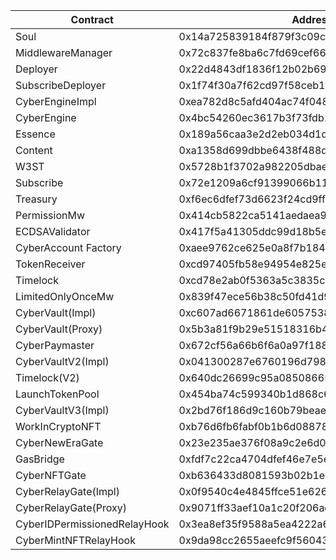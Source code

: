 | Contract                     | Address                                    |
| ---------------------------- | ------------------------------------------ |
| Soul                         | 0x14a725839184f879f3c09ce3d707e5a3e4c5869d |
| MiddlewareManager            | 0x72c837fe8ba6c7fd69cef66b6e85c0d7eabf1f9b |
| Deployer                     | 0x22d4843df1836f12b02b69ca6ad90575bbc03897 |
| SubscribeDeployer            | 0x1f74f30a7f62cd97f58ceb1f93e6bb253d096991 |
| CyberEngineImpl              | 0xea782d8c5afd404ac74f048ef34273217f7f6fc8 |
| CyberEngine                  | 0x4bc54260ec3617b3f73fdb1fa22417ed109f372c |
| Essence                      | 0x189a56caa3e2d2eb034d1ddc102f4f6bf822b811 |
| Content                      | 0xa1358d699dbbe6438f488d4cc8480eeddc7528d0 |
| W3ST                         | 0x5728b1f3702a982205dbaef4594d4a3760854db0 |
| Subscribe                    | 0x72e1209a6cf91399066b1145548347ffa85282b7 |
| Treasury                     | 0xf6ec6dfef73d6623f24cd9ff888e76725da32773 |
| PermissionMw                 | 0x414cb5822ca5141aedaea9d64a12f511071f7613 |
| ECDSAValidator               | 0x417f5a41305ddc99d18b5e176521b468b2a31b86 |
| CyberAccount Factory         | 0xaee9762ce625e0a8f7b184670fb57c37bfe1d0f1 |
| TokenReceiver                | 0xcd97405fb58e94954e825e46db192b916a45d412 |
| Timelock                     | 0xcd78e2ab0f5363a5c3835c0423fa4055bacf91d6 |
| LimitedOnlyOnceMw            | 0x839f47ece56b38c50fd41d97459f32d6952d6be6 |
| CyberVault(Impl)             | 0xc607ad6671861de605753886a3aee70917605ab7 |
| CyberVault(Proxy)            | 0x5b3a81f9b29e51518316b4e2b8fd5986a3785ca4 |
| CyberPaymaster               | 0x672cf56a66b6f6a0a97f188abe57249fb7eef909 |
| CyberVaultV2(Impl)           | 0x041300287e6760196d798be6ce9bd3b485028950 |
| Timelock(V2)                 | 0x640dc26699c95a085086650a18028ab3f1454c81 |
| LaunchTokenPool              | 0x454ba74c599340b1d868c693ccdb1a55feb8965d |
| CyberVaultV3(Impl)           | 0x2bd76f186d9c160b79beae8c02ec8f9bc50eae10 |
| WorkInCryptoNFT              | 0xb76d6fb6fabf0b1b6d08878e95f9bae630033b16 |
| CyberNewEraGate              | 0x23e235ae376f08a9c2e6d08a8bfa8f171306a112 |
| GasBridge                    | 0xfdf7c22ca4704dfef46e7e5ef53dca1d5a9f8e12 |
| CyberNFTGate                 | 0xb636433d8081593b02b1eccf1118ad05c100e0a4 |
| CyberRelayGate(Impl)         | 0x0f9540c4e4845ffce51e62602d50af7082e6be7a |
| CyberRelayGate(Proxy)        | 0x9071ff33aef10a1c20f206ad654bb8a5bee976aa |
| CyberIDPermissionedRelayHook | 0x3ea8ef35f9588a5ea4222a6bcfcad2fb02533710 |
| CyberMintNFTRelayHook        | 0x9da98cc2655aeefc9f56043c184ce8c87652a196 |

